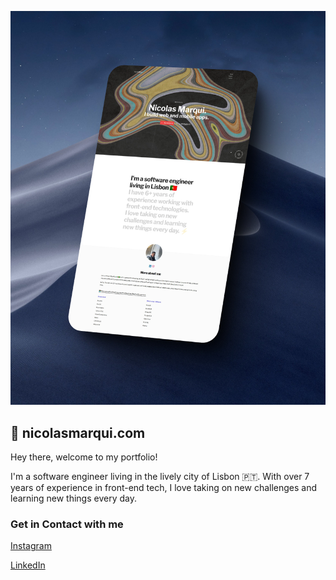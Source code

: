 ![Portfolio](https://raw.githubusercontent.com/NicolasMarqui/nicolasmarqui.com/master/public/images/portfolio.jpeg)

## 🚀 nicolasmarqui.com

Hey there, welcome to my portfolio!

I'm a software engineer living in the lively city of Lisbon 🇵🇹. With over 7 years of experience in front-end tech, I love taking on new challenges and learning new things every day.

### Get in Contact with me

[Instagram](https://www.instagram.com/nick_marqui/)

[LinkedIn](https://www.linkedin.com/in/nicolas-marqui/)
